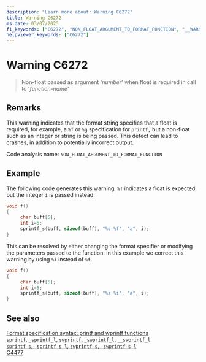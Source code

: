 ```yaml
---
description: "Learn more about: Warning C6272"
title: Warning C6272
ms.date: 03/07/2023
f1_keywords: ["C6272", "NON_FLOAT_ARGUMENT_TO_FORMAT_FUNCTION", "__WARNING_NON_FLOAT_ARGUMENT_TO_FORMAT_FUNCTION"]
helpviewer_keywords: ["C6272"]
---
```

# Warning C6272

> Non-float passed as argument '*number*' when float is required in call to '*function-name*'

## Remarks

This warning indicates that the format string specifies that a float is required, for example, a `%f` or `%g` specification for `printf,` but a non-float such as an integer or string is being passed. This defect can lead to crashes, in addition to potentially incorrect output.

Code analysis name: `NON_FLOAT_ARGUMENT_TO_FORMAT_FUNCTION`

## Example

The following code generates this warning. `%f` indicates a float is expected, but the integer `i` is passed instead:

```cpp
void f()
{
     char buff[5];
     int i=5;
     sprintf_s(buff, sizeof(buff), "%s %f", "a", i);
}
```

This can be resolved by either changing the format specifier or modifying the parameters passed to the function.  In this example we correct this warning by using `%i` instead of `%f`.

```cpp
void f()
{
     char buff[5];
     int i=5;
     sprintf_s(buff, sizeof(buff), "%s %i", "a", i);
}
```

## See also

[Format specification syntax: printf and wprintf functions](../c-runtime-library/format-specification-syntax-printf-and-wprintf-functions.md)\
[`sprintf`, `_sprintf_l`, `swprintf`, `_swprintf_l`, `__swprintf_l`](../c-runtime-library/reference/sprintf-sprintf-l-swprintf-swprintf-l-swprintf-l.md)\
[`sprintf_s`, `_sprintf_s_l`, `swprintf_s`, `_swprintf_s_l`](../c-runtime-library/reference/sprintf-s-sprintf-s-l-swprintf-s-swprintf-s-l.md)\
[C4477](../error-messages/compiler-warnings/C4477.md)
